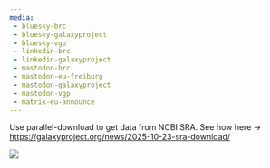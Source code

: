 ```yaml
---
media:
 - bluesky-brc
 - bluesky-galaxyproject
 - bluesky-vgp
 - linkedin-brc
 - linkedin-galaxyproject
 - mastodon-brc
 - mastodon-eu-freiburg
 - mastodon-galaxyproject
 - mastodon-vgp
 - matrix-eu-announce
---
```

Use parallel-download to get data from NCBI SRA. See how here -> https://galaxyproject.org/news/2025-10-23-sra-download/

![](https://galaxyproject.org/assets/static/sra-hose.bd6740a.a26dc2f1803a189a4ec69b3f9b98ef84.png)
